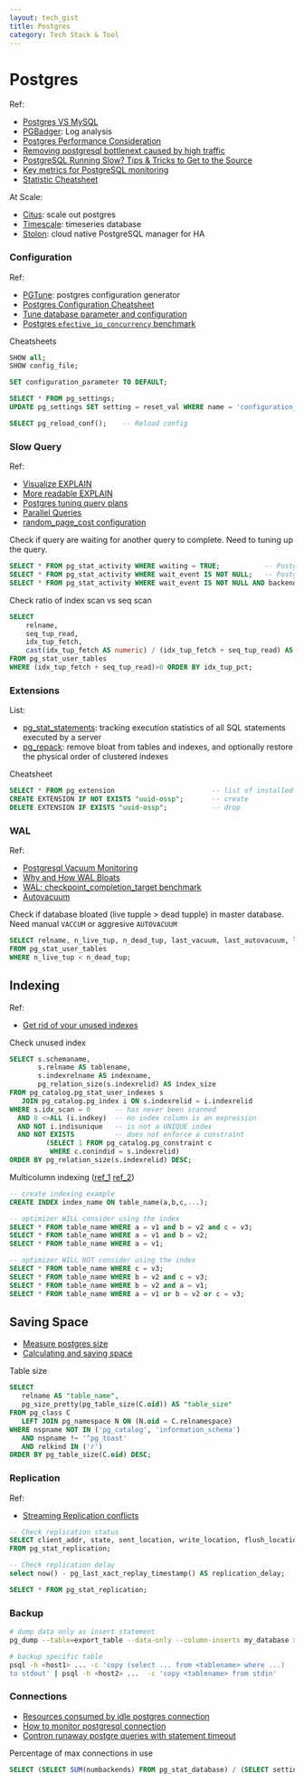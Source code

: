 ```yaml
---
layout: tech_gist
title: Postgres
category: Tech Stack & Tool
---
```


# Postgres

Ref:
- [Postgres VS MySQL](https://www.2ndquadrant.com/en/postgresql/postgresql-vs-mysql/)
- [PGBadger](https://github.com/darold/pgbadger): Log analysis
- [Postgres Performance Consideration](https://thoughtbot.com/blog/postgresql-performance-considerations)
- [Removing postgresql bottlenext caused by high traffic](https://www.percona.com/blog/2020/05/29/removing-postgresql-bottlenecks-caused-by-high-traffic/)
- [PostgreSQL Running Slow? Tips & Tricks to Get to the Source](https://severalnines.com/database-blog/postgresql-running-slow-tips-tricks-get-source)
- [Key metrics for PostgreSQL monitoring](https://www.datadoghq.com/blog/postgresql-monitoring/)
- [Statistic Cheatsheet](https://gist.github.com/ruckus/5718112)

At Scale:
- [Citus](https://www.citusdata.com/): scale out postgres
- [Timescale](https://www.timescale.com/): timeseries database
- [Stolon](https://github.com/sorintlab/stolon): cloud native PostgreSQL manager for HA

### Configuration

Ref:
- [PGTune](https://pgtune.leopard.in.ua/#/): postgres configuration generator
- [Postgres Configuration Cheatsheet](https://pgdash.io/blog/postgres-configuration-cheatsheet.html)
- [Tune database parameter and configuration](https://www.enterprisedb.com/postgres-tutorials/comprehensive-guide-how-tune-database-parameters-and-configuration-postgresql)
- [Postgres `efective_io_concurrency` benchmark](https://portavita.github.io/2019-07-19-PostgreSQL_effective_io_concurrency_benchmarked/)

Cheatsheets
```sql
SHOW all;
SHOW config_file;

SET configuration_parameter TO DEFAULT;

SELECT * FROM pg_settings;
UPDATE pg_settings SET setting = reset_val WHERE name = 'configuration_parameter';

SELECT pg_reload_conf();    -- Reload config
```

### Slow Query

Ref:
- [Visualize EXPLAIN](https://tatiyants.com/pev/#/plans/new)
- [More readable EXPLAIN](https://explain.depesz.com/)
- [Postgres tuning query plans](https://www.gojek.io/blog/the-postgres-performance-tuning-manual-query-plans)
- [Parallel Queries](https://www.percona.com/blog/2019/02/21/parallel-queries-in-postgresql/)
- [random_page_cost configuration](https://amplitude.engineering/how-a-single-postgresql-config-change-improved-slow-query-performance-by-50x-85593b8991b0)

Check if query are waiting for another query to complete. Need to tuning up the query.
```sql
SELECT * FROM pg_stat_activity WHERE waiting = TRUE;           -- PostgreSQL 9.5 and earlier
SELECT * FROM pg_stat_activity WHERE wait_event IS NOT NULL;   -- PostgreSQL 9.6
SELECT * FROM pg_stat_activity WHERE wait_event IS NOT NULL AND backend_type = 'client backend';   -- PostgreSQL 10 and later 
```

Check ratio of index scan vs seq scan
```sql
SELECT 
	relname,
	seq_tup_read,
	idx_tup_fetch,
	cast(idx_tup_fetch AS numeric) / (idx_tup_fetch + seq_tup_read) AS idx_tup_pct 
FROM pg_stat_user_tables 
WHERE (idx_tup_fetch + seq_tup_read)>0 ORDER BY idx_tup_pct;
```

### Extensions

List:
- [pg_stat_statements](https://www.citusdata.com/blog/2019/02/08/the-most-useful-postgres-extension-pg-stat-statements/): tracking execution statistics of all SQL statements executed by a server
- [pg_repack](https://github.com/reorg/pg_repack): remove bloat from tables and indexes, and optionally restore the physical order of clustered indexes


Cheatsheet
```sql
SELECT * FROM pg_extension                        -- list of installed extension
CREATE EXTENSION IF NOT EXISTS "uuid-ossp";       -- create
DELETE EXTENSION IF EXISTS "uuid-ossp";           -- drop
```

### WAL

Ref:
- [Postgresql Vacuum Monitoring](https://www.datadoghq.com/blog/postgresql-vacuum-monitoring/)
- [Why and How WAL Bloats](https://dzone.com/articles/postgresql-why-and-how-wal-bloats)
- [WAL: checkpoint_completion_target benchmark](https://www.depesz.com/2010/11/03/checkpoint_completion_target/)
- [Autovacuum](https://www.2ndquadrant.com/en/blog/autovacuum-tuning-basics/)

Check if database bloated (live tupple > dead tupple) in master database. Need manual `VACCUM` or aggresive `AUTOVACUUM` 
```sql
SELECT relname, n_live_tup, n_dead_tup, last_vacuum, last_autovacuum, last_analyze, last_autoanalyze 
FROM pg_stat_user_tables 
WHERE n_live_tup < n_dead_tup;
```

## Indexing

Ref:
- [Get rid of your unused indexes](https://www.cybertec-postgresql.com/en/get-rid-of-your-unused-indexes/)

Check unused index
```sql
SELECT s.schemaname,
       s.relname AS tablename,
       s.indexrelname AS indexname,
       pg_relation_size(s.indexrelid) AS index_size
FROM pg_catalog.pg_stat_user_indexes s
   JOIN pg_catalog.pg_index i ON s.indexrelid = i.indexrelid
WHERE s.idx_scan = 0      -- has never been scanned
  AND 0 <>ALL (i.indkey)  -- no index column is an expression
  AND NOT i.indisunique   -- is not a UNIQUE index
  AND NOT EXISTS          -- does not enforce a constraint
         (SELECT 1 FROM pg_catalog.pg_constraint c
          WHERE c.conindid = s.indexrelid)
ORDER BY pg_relation_size(s.indexrelid) DESC;
```

Multicolumn indexing ([ref_1](https://www.postgresqltutorial.com/postgresql-indexes/postgresql-multicolumn-indexes/) [ref_2](https://www.percona.com/blog/2008/08/22/multiple-column-index-vs-multiple-indexes/))
```sql
-- create indexing example
CREATE INDEX index_name ON table_name(a,b,c,...);

-- optimizer WILL consider using the index
SELECT * FROM table_name WHERE a = v1 and b = v2 and c = v3;
SELECT * FROM table_name WHERE a = v1 and b = v2;
SELECT * FROM table_name WHERE a = v1;

-- optimizer WILL NOT consider using the index
SELECT * FROM table_name WHERE c = v3;
SELECT * FROM table_name WHERE b = v2 and c = v3;
SELECT * FROM table_name WHERE b = v2 and a = v1;
SELECT * FROM table_name WHERE a = v1 or b = v2 or c = v3;
```

## Saving Space

- [Measure postgres size](https://dba.stackexchange.com/questions/23879/measure-the-size-of-a-postgresql-table-row/23933#23933)
- [Calculating and saving space](https://stackoverflow.com/questions/2966524/calculating-and-saving-space-in-postgresql/7431468#7431468)


Table size
```sql
SELECT 
   relname AS "table_name", 
   pg_size_pretty(pg_table_size(C.oid)) AS "table_size" 
FROM pg_class C 
   LEFT JOIN pg_namespace N ON (N.oid = C.relnamespace) 
WHERE nspname NOT IN ('pg_catalog', 'information_schema') 
   AND nspname !~ '^pg_toast' 
   AND relkind IN ('r')
ORDER BY pg_table_size(C.oid) DESC;
```


### Replication

Ref:
- [Streaming Replication conflicts](https://www.cybertec-postgresql.com/en/streaming-replication-conflicts-in-postgresql/)

```sql
-- Check replication status
SELECT client_addr, state, sent_location, write_location, flush_location, replay_location
FROM pg_stat_replication;

-- Check replication delay
select now() - pg_last_xact_replay_timestamp() AS replication_delay;

SELECT * FROM pg_stat_replication;
```

### Backup

```bash
# dump data only as insert statement
pg_dump --table=export_table --data-only --column-inserts my_database > data.sql

# backup specific table
psql -h <host1> ... -c 'copy (select ... from <tablename> where ...)
to stdout' | psql -h <host2> ...  -c 'copy <tablename> from stdin'
```

### Connections

- [Resources consumed by idle postgres connection](https://aws.amazon.com/blogs/database/resources-consumed-by-idle-postgresql-connections/)
- [How to monitor postgresql connection](https://www.enterprisedb.com/postgres-tutorials/how-monitor-postgresql-connections)
- [Contron runaway postgre queries with statement timeout](https://blog.crunchydata.com/blog/control-runaway-postgres-queries-with-statement-timeout)

Percentage of max connections in use
```sql
SELECT (SELECT SUM(numbackends) FROM pg_stat_database) / (SELECT setting::float FROM pg_settings WHERE name = 'max_connections')
```